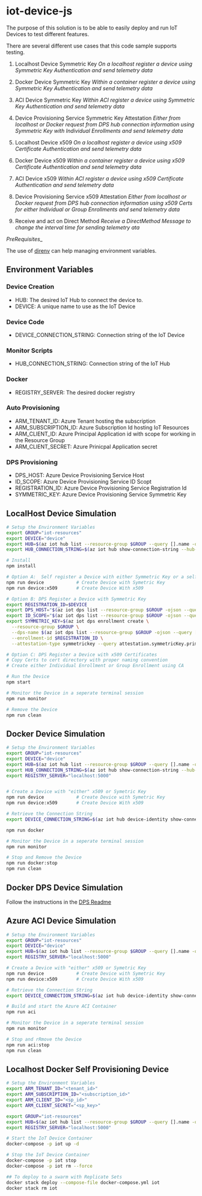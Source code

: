 # iot-device-js

The purpose of this solution is to be able to easily deploy and run IoT Devices to test different features.

There are several different use cases that this code sample supports testing.

1. Localhost Device Symmetric Key
  _On a localhost register a device using Symmetric Key Authentication and send telemetry data_

1. Docker Device Symmetric Key
  _Within a container register a device using Symmetric Key Authentication and send telemetry data_

1. ACI Device Symmetric Key
  _Within ACI register a device using Symmetric Key Authentication and send telemetry data_

1. Device Provisioning Service Symmetric Key Attestation
  _Either from localhost or Docker request from DPS hub connection information using Symmetric Key with Individual Enrollments and send telemetry data_

1. Localhost Device x509
  _On a localhost register a device using x509 Certificate Authentication and send telemetry data_

1. Docker Device x509
  _Within a container register a device using x509 Certificate Authentication and send telemetry data_

1. ACI Device x509
  _Within ACI register a device using x509 Certificate Authentication and send telemetry data_

1. Device Provisioning Service x509 Attestation
  _Either from localhost or Docker request from DPS hub connection information using x509 Certs for either Individual or Group Enrollments and send telemetry data_

1. Receive and act on Direct Method
  _Receive a DirectMethod Message to change the interval time for sending telemetry ata_

_PreRequisites__

The use of [direnv](https://direnv.net/) can help managing environment variables.

## Environment Variables

### Device Creation

- HUB: The desired IoT Hub to connect the device to.
- DEVICE: A unique name to use as the IoT Device


### Device Code

- DEVICE_CONNECTION_STRING: Connection string of the IoT Device


### Monitor Scripts

- HUB_CONNECTION_STRING: Connection string of the IoT Hub


### Docker

- REGISTRY_SERVER: The desired docker registry


### Auto Provisioning

- ARM_TENANT_ID: Azure Tenant hosting the subscription
- ARM_SUBSCRIPTION_ID: Azure Subscription Id hosting IoT Resources
- ARM_CLIENT_ID: Azure Principal Application id with scope for working in the Resource Group
- ARM_CLIENT_SECRET: Azure Prinicpal Application secret


### DPS Provisioning

- DPS_HOST: Azure Device Provisioning Service Host
- ID_SCOPE: Azure Device Provisioning Service ID Scopt
- REGISTRATION_ID: Azure Device Provisioning Service Registration Id
- SYMMETRIC_KEY: Azure Device Provisioning Service Symmetric Key


## LocalHost Device Simulation

```bash
# Setup the Environment Variables
export GROUP="iot-resources"
export DEVICE="device"
export HUB=$(az iot hub list --resource-group $GROUP --query [].name -otsv)
export HUB_CONNECTION_STRING=$(az iot hub show-connection-string --hub-name $HUB)

# Install
npm install

# Option A:  Self register a Device with either Symmetric Key or a self signed x509 Certificate
npm run device            # Create Device with Symetric Key
npm run device:x509       # Create Device With x509

# Option B: DPS Register a Device with Symmetric Key
export REGISTRATION_ID=$DEVICE
export DPS_HOST="$(az iot dps list --resource-group $GROUP -ojson --query [0].properties.deviceProvisioningHostName -otsv)"
export ID_SCOPE="$(az iot dps list --resource-group $GROUP -ojson --query [0].properties.idScope -otsv)"
export SYMMETRIC_KEY=$(az iot dps enrollment create \
  --resource-group $GROUP \
  --dps-name $(az iot dps list --resource-group $GROUP -ojson --query [0].name -otsv) \
  --enrollment-id $REGISTRATION_ID \
  --attestation-type symmetrickey --query attestation.symmetricKey.primaryKey -otsv)

# Option C: DPS Register a Device with x509 Certificates
# Copy Certs to cert directory with proper naming convention
# Create either Individual Enrollment or Group Enrollment using CA

# Run the Device
npm start

# Monitor the Device in a seperate terminal session
npm run monitor

# Remove the Device
npm run clean
```


## Docker Device Simulation

```bash
# Setup the Environment Variables
export GROUP="iot-resources"
export DEVICE="device"
export HUB=$(az iot hub list --resource-group $GROUP --query [].name -otsv)
export HUB_CONNECTION_STRING=$(az iot hub show-connection-string --hub-name $HUB)
export REGISTRY_SERVER="localhost:5000"


# Create a Device with "either" x509 or Symetric Key
npm run device            # Create Device with Symetric Key
npm run device:x509       # Create Device With x509

# Retrieve the Connection String
export DEVICE_CONNECTION_STRING=$(az iot hub device-identity show-connection-string --hub-name $HUB --device-id $DEVICE -otsv)

npm run docker

# Monitor the Device in a seperate terminal session
npm run monitor

# Stop and Remove the Device
npm run docker:stop
npm run clean
```

## Docker DPS Device Simulation

Follow the instructions in the [DPS Readme](https://github.com/danielscholl/iot-device-js/tree/master/dps)

## Azure ACI Device Simulation

```bash
# Setup the Environment Variables
export GROUP="iot-resources"
export DEVICE="device"
export HUB=$(az iot hub list --resource-group $GROUP --query [].name -otsv)
export REGISTRY_SERVER="localhost:5000"

# Create a Device with "either" x509 or Symetric Key
npm run device            # Create Device with Symetric Key
npm run device:x509       # Create Device With x509

# Retrieve the Connection String
export DEVICE_CONNECTION_STRING=$(az iot hub device-identity show-connection-string --hub-name $HUB --device-id $DEVICE -otsv)

# Build and start the Azure ACI Container
npm run aci

# Monitor the Device in a seperate terminal session
npm run monitor

# Stop and rRmove the Device
npm run aci:stop
npm run clean
```

## Localhost Docker Self Provisioning Device

```bash
# Setup the Environment Variables
export ARM_TENANT_ID="<tenant_id>"
export ARM_SUBSCRIPTION_ID="<subscription_id>"
export ARM_CLIENT_ID="<sp_id>"
export ARM_CLIENT_SECRET="<sp_key>"

export GROUP="iot-resources"
export HUB=$(az iot hub list --resource-group $GROUP --query [].name -otsv)
export REGISTRY_SERVER="localhost:5000"

# Start the IoT Device Container
docker-compose -p iot up -d

# Stop the IoT Device Container
docker-compose -p iot stop
docker-compose -p iot rm --force

## To deploy to a swarm with Replicate Sets
docker stack deploy --compose-file docker-compose.yml iot
docker stack rm iot
```
